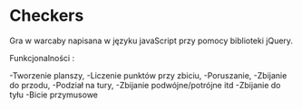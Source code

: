 # Checkers


Gra w warcaby napisana w języku javaScript przy pomocy biblioteki jQuery.

Funkcjonalności :

-Tworzenie planszy,
-Liczenie punktów przy zbiciu,
-Poruszanie,
-Zbijanie do przodu,
-Podział na tury,
-Zbijanie podwójne/potrójne itd
-Zbijanie do tyłu
-Bicie przymusowe
